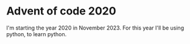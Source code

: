 # Advent of code 2020

I'm starting the year 2020 in November 2023.
For this year I'll be using python, to learn python.
